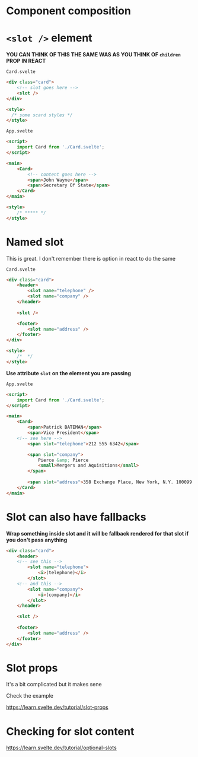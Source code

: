 # Component composition

# `<slot />` element

**YOU CAN THINK OF THIS THE SAME WAS AS YOU THINK OF `children` PROP IN REACT**

`Card.svelte`

```html
<div class="card">
	<!-- slot goes here -->
	<slot />
</div>

<style>
  /* some scard styles */
</style>

```

`App.svelte`

```html
<script>
	import Card from './Card.svelte';
</script>

<main>
	<Card>
		<!-- content goes here -->
		<span>John Wayne</span>
		<span>Secretary Of State</span>
	</Card>
</main>

<style>
	/* ***** */
</style>
```

# Named slot

This is great. I don't remember there is option in react to do the same

`Card.svelte`

```html
<div class="card">
	<header>
		<slot name="telephone" />
		<slot name="company" />
	</header>
	
	<slot />

	<footer>
		<slot name="address" />
	</footer>
</div>

<style>
	/*  */
</style>

```

**Use attribute `slot` on the element you are passing**

`App.svelte`

```html
<script>
	import Card from './Card.svelte';
</script>

<main>
	<Card>
		<span>Patrick BATEMAN</span>
		<span>Vice President</span>
    <!-- see here -->
		<span slot="telephone">212 555 6342</span>

		<span slot="company">
			Pierce &amp; Pierce
			<small>Mergers and Aquisitions</small>
		</span>
		
		<span slot="address">358 Exchange Place, New York, N.Y. 100099 fax 212 555 6390 telex 10 4534</span>
	</Card>
</main>
```

# Slot can also have fallbacks

**Wrap something inside slot and it will be fallback rendered for that slot if you don't pass anything**

```html
<div class="card">
	<header>
    <!-- see this -->
		<slot name="telephone">
			<i>(telephone)</i>
		</slot>
    <!-- and this -->
		<slot name="company">
			<i>(company)</i>
		</slot>
	</header>

	<slot />
		
	<footer>
		<slot name="address" />
	</footer>
</div>
```

# Slot props

It's a bit complicated but it makes sene

Check the example

<https://learn.svelte.dev/tutorial/slot-props>

# Checking for slot content

<https://learn.svelte.dev/tutorial/optional-slots>

